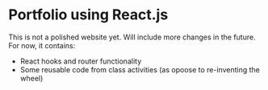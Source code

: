 # Portfolio using React.js

This is not a polished website yet.
Will include more changes in the future.
For now, it contains:

* React hooks and router functionality
* Some reusable code from class activities (as opoose to re-inventing the wheel)
